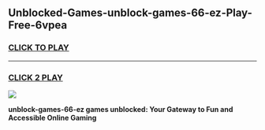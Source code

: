 
## Unblocked-Games-unblock-games-66-ez-Play-Free-6vpea
<h3>
<a href="https://premium76.site?title=unblock-games-66-ez&ref=10A">CLICK TO PLAY</a></h3>
<hr>

<h3>
<a href="https://premium76.site?title=unblock-games-66-ez&ref=10A">CLICK 2 PLAY</a>
  
</h3>

<a href="https://premium76.site?title=unblock-games-66-ez&ref=10A"><img src="https://clearcache.store/games.png"></a>


**unblock-games-66-ez games unblocked: Your Gateway to Fun and Accessible Online Gaming**
